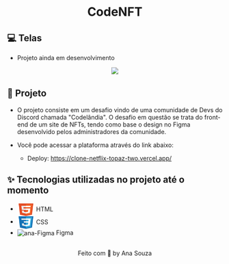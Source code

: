 <h1 align="center"> CodeNFT </h1>

<h2> 💻 Telas </h2>

 - Projeto ainda em desenvolvimento

<div align="center">

  <img src="https://user-images.githubusercontent.com/89041008/210458786-0c4a381e-43b6-4720-a9c2-ad54333aea5b.png" width=45% />

</div>

<h2> 🚀 Projeto </h2>

- O projeto consiste em um desafio vindo de uma comunidade de Devs do Discord chamada "Codelândia". O desafio em questão se trata do front-end de um site de NFTs, tendo como base o design no Figma desenvolvido pelos administradores da comunidade.

- Você pode acessar a plataforma através do link abaixo:
   - Deploy: https://clone-netflix-topaz-two.vercel.app/


<h2> ✨ Tecnologias utilizadas no projeto até o momento </h2>

- <img align="center" alt="ana-HTML" height="30" width="40" src="https://raw.githubusercontent.com/devicons/devicon/master/icons/html5/html5-original.svg"> HTML
- <img align="center" alt="ana-CSS" height="30" width="40" src="https://raw.githubusercontent.com/devicons/devicon/master/icons/css3/css3-original.svg"> CSS
- <img align="center" alt="ana-Figma" height="30" width="40" src="https://cdn.jsdelivr.net/gh/devicons/devicon/icons/figma/figma-original.svg"> Figma


##

<p align="center">
  Feito com 💙 by Ana Souza
</p>
